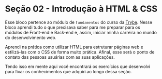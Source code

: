 # Seção 02 - Introdução à HTML & CSS

Esse bloco pertence ao módulo de `fundamentos` do curso da [Trybe](https://www.betrybe.com/). Nesse bloco aprendi tudo o que precisava saber para me preparar para os módulos de Front-end e Back-end e, assim, iniciar minha carreira no mundo do desenvolvimento web.

Aprendi na prática como utilizar HTML para estruturar páginas web e estilizá-las com o CSS de forma muito prática. Afinal, esse será o ponto de contato das pessoas usuárias com as suas aplicações.

Tendo isso em mente aqui você encontrará os exercícios que desenvolvi para fixar os conhecimentos que adquiri ao longo dessa seção. 
